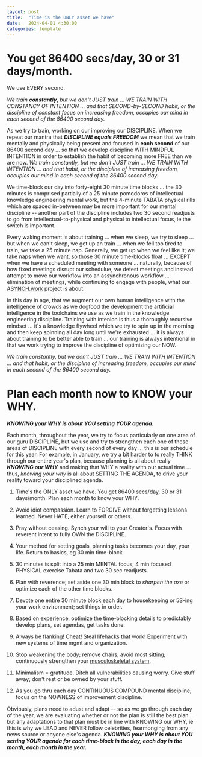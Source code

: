 ```yaml
---
layout: post
title:  "Time is the ONLY asset we have"
date:   2024-04-01 4:30:00
categories: template
---
```



# You get 86400 secs/day, 30 or 31 days/month.

We use EVERY second.

*We train* ***constantly***, *but we don't JUST train ... WE TRAIN WITH CONSTANCY OF INTENTION ... and that SECOND-by-SECOND habit, or the discipline of constant focus on increasing freedom, occupies our mind in each second of the 86400 second day.*

As we try to train, working on our improving our DISCIPLINE.  When we repeat our mantra that ***DISCIPLINE equals FREEDOM*** we mean that we train mentally and physically being present and focused in **each second** of our 86400 second day ... so that we develop discipline WITH MINDFUL INTENTION in order to establish the habit of becoming more FREE than we are now.  *We train constantly, but we don't JUST train ... WE TRAIN WITH INTENTION ... and that habit, or the discipline of increasing freedom, occupies our mind in each second of the 86400 second day.*

We time-block our day into forty-eight 30 minute time blocks ... the 30 minutes is comprised partially of a 25 minute pomodoros of intellectual knowledge engineering mental work, but the 4-minute TABATA physical rills which are spaced in-between may be more important for our mental discipline -- another part of the discipline includes two 30 second readjusts to go from intellectual-to-physical and physical to intellectual focus, ie the switch is important.

Every waking moment is about training ... when we sleep, we try to sleep ... but when we can't sleep, we get up an train ... when we fell too tired to train, we take a 25 minute nap. Generally, we get up when we feel like it; we take naps when we want, so those 30 minute time-blocks float ... EXCEPT when we have a scheduled meeting with someone ... naturally, because of how fixed meetings disrupt our schedulue, we detest meetings and instead attempt to move our workflow into an assynchronous workflow ... elimination of meetings, while continuing to engage with people, what our [ASYNCH.work](https://www.asynch.work) project is about.

In this day in age, that we augment our own human intelligence with the intelligence of crowds as we dogfood the development the artificial intelligence in the toolchains we use as we train in the knowledge engineering discipline. Training with intenion is thus a thoroughly recursive mindset ... it's a knowledge flywheel which we try to spin up in the morning and then keep spinning all day long until we're exhausted ... it is always about training to be better able to train ... our training is always intentional in that we work trying to improve the discipline of optimizing our NOW. 

*We train constantly, but we don't JUST train ... WE TRAIN WITH INTENTION ... and that habit, or the discipline of increasing freedom, occupies our mind in each second of the 86400 second day.*

# Plan each month now to KNOW your WHY.

***KNOWING your WHY is about YOU setting YOUR agenda.***

Each month, throughout the year, we try to focus particularly on one area of our guru DISCIPLINE, but we use and try to strengthen each one of these areas of DISCIPLINE with every second of every day ... this is our schedule for this year.  For example, in January, we try a bit harder to to really THINK through our entire year's plan, because planning is all about really ***KNOWING our WHY*** and making that WHY a reality with our actual time ... thus, *knowing your why* is all about SETTING THE AGENDA, to drive your reality toward your disciplined agenda.

1) Time's the ONLY asset we have. You get 86400 secs/day, 30 or 31 days/month. Plan each month to know your WHY.

2) Avoid idiot compassion. Learn to FORGIVE without forgetting lessons learned. Never HATE, either yourself or others.

3) Pray without ceasing. Synch your will to your Creator's. Focus with reverent intent to fully OWN the DISCIPLINE. 

4) Your method for setting goals, planning tasks becomes your day, your life. Return to basics, eg 30 min time-block.

5) 30 minutes is split into a 25 min MENTAL focus, 4 min focused PHYSICAL exercise Tabata and two 30 sec readjusts.

6) Plan with reverence; set aside one 30 min block to *sharpen the axe* or optimize each of the other time blocks.

7) Devote one entire 30 minute block each day to housekeeping or 5S-ing your work environment; set things in order.

8) Based on experience, optimize the time-blocking details to predictably develop plans, set agendas, get tasks done.

9) Always be flanking! Cheat! Steal lifehacks that work! Experiment with new systems of time mgmt and organization.

10) Stop weakening the body; remove chairs, avoid most sitting; continuously strengthen your [musculoskeletal system](https://en.wikipedia.org/wiki/Human_musculoskeletal_system).

11) Minimalism = gratitude. Ditch all vulnerabilities causing worry. Give stuff away; don't rest or be owned by your stuff.

12) As you go thru each day CONTINUOUS COMPOUND mental discipline; focus on the NOWNESS of improvement discipline.

Obviously, plans need to adust and adapt -- so as we go through each day of the year, we are evaluating whether or not the plan is still the best plan ... but any adaptations to that plan must be in line with KNOWING our WHY, ie this is why we LEAD and NEVER follow celebrities, fearmonging from any news source or anyone else's agenda. ***KNOWING your WHY is about YOU setting YOUR agenda for each time-block in the day, each day in the month, each month in the year.***




